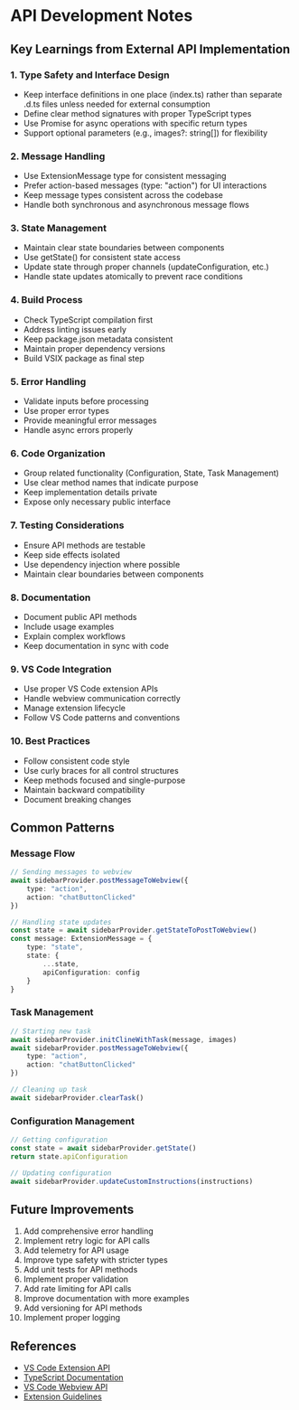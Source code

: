 # API Development Notes

## Key Learnings from External API Implementation

### 1. Type Safety and Interface Design
- Keep interface definitions in one place (index.ts) rather than separate .d.ts files unless needed for external consumption
- Define clear method signatures with proper TypeScript types
- Use Promise<T> for async operations with specific return types
- Support optional parameters (e.g., images?: string[]) for flexibility

### 2. Message Handling
- Use ExtensionMessage type for consistent messaging
- Prefer action-based messages (type: "action") for UI interactions
- Keep message types consistent across the codebase
- Handle both synchronous and asynchronous message flows

### 3. State Management
- Maintain clear state boundaries between components
- Use getState() for consistent state access
- Update state through proper channels (updateConfiguration, etc.)
- Handle state updates atomically to prevent race conditions

### 4. Build Process
- Check TypeScript compilation first
- Address linting issues early
- Keep package.json metadata consistent
- Maintain proper dependency versions
- Build VSIX package as final step

### 5. Error Handling
- Validate inputs before processing
- Use proper error types
- Provide meaningful error messages
- Handle async errors properly

### 6. Code Organization
- Group related functionality (Configuration, State, Task Management)
- Use clear method names that indicate purpose
- Keep implementation details private
- Expose only necessary public interface

### 7. Testing Considerations
- Ensure API methods are testable
- Keep side effects isolated
- Use dependency injection where possible
- Maintain clear boundaries between components

### 8. Documentation
- Document public API methods
- Include usage examples
- Explain complex workflows
- Keep documentation in sync with code

### 9. VS Code Integration
- Use proper VS Code extension APIs
- Handle webview communication correctly
- Manage extension lifecycle
- Follow VS Code patterns and conventions

### 10. Best Practices
- Follow consistent code style
- Use curly braces for all control structures
- Keep methods focused and single-purpose
- Maintain backward compatibility
- Document breaking changes

## Common Patterns

### Message Flow
```typescript
// Sending messages to webview
await sidebarProvider.postMessageToWebview({
    type: "action",
    action: "chatButtonClicked"
})

// Handling state updates
const state = await sidebarProvider.getStateToPostToWebview()
const message: ExtensionMessage = {
    type: "state",
    state: {
        ...state,
        apiConfiguration: config
    }
}
```

### Task Management
```typescript
// Starting new task
await sidebarProvider.initClineWithTask(message, images)
await sidebarProvider.postMessageToWebview({
    type: "action",
    action: "chatButtonClicked"
})

// Cleaning up task
await sidebarProvider.clearTask()
```

### Configuration Management
```typescript
// Getting configuration
const state = await sidebarProvider.getState()
return state.apiConfiguration

// Updating configuration
await sidebarProvider.updateCustomInstructions(instructions)
```

## Future Improvements
1. Add comprehensive error handling
2. Implement retry logic for API calls
3. Add telemetry for API usage
4. Improve type safety with stricter types
5. Add unit tests for API methods
6. Implement proper validation
7. Add rate limiting for API calls
8. Improve documentation with more examples
9. Add versioning for API methods
10. Implement proper logging

## References
- [VS Code Extension API](https://code.visualstudio.com/api)
- [TypeScript Documentation](https://www.typescriptlang.org/docs/)
- [VS Code Webview API](https://code.visualstudio.com/api/extension-guides/webview)
- [Extension Guidelines](https://code.visualstudio.com/api/references/extension-guidelines)
